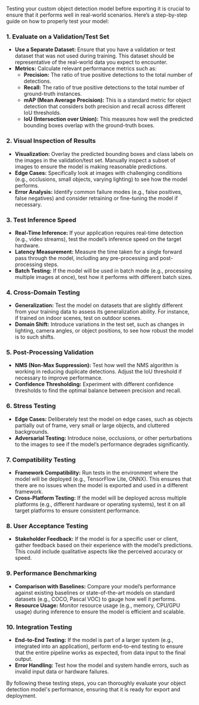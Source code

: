 Testing your custom object detection model before exporting it is crucial to ensure that it performs well in real-world scenarios. Here’s a step-by-step guide on how to properly test your model:

### 1. **Evaluate on a Validation/Test Set**
   - **Use a Separate Dataset:** Ensure that you have a validation or test dataset that was not used during training. This dataset should be representative of the real-world data you expect to encounter.
   - **Metrics:** Calculate relevant performance metrics such as:
     - **Precision:** The ratio of true positive detections to the total number of detections.
     - **Recall:** The ratio of true positive detections to the total number of ground-truth instances.
     - **mAP (Mean Average Precision):** This is a standard metric for object detection that considers both precision and recall across different IoU thresholds.
     - **IoU (Intersection over Union):** This measures how well the predicted bounding boxes overlap with the ground-truth boxes.

### 2. **Visual Inspection of Results**
   - **Visualization:** Overlay the predicted bounding boxes and class labels on the images in the validation/test set. Manually inspect a subset of images to ensure the model is making reasonable predictions.
   - **Edge Cases:** Specifically look at images with challenging conditions (e.g., occlusions, small objects, varying lighting) to see how the model performs.
   - **Error Analysis:** Identify common failure modes (e.g., false positives, false negatives) and consider retraining or fine-tuning the model if necessary.

### 3. **Test Inference Speed**
   - **Real-Time Inference:** If your application requires real-time detection (e.g., video streams), test the model’s inference speed on the target hardware.
   - **Latency Measurement:** Measure the time taken for a single forward pass through the model, including any pre-processing and post-processing steps.
   - **Batch Testing:** If the model will be used in batch mode (e.g., processing multiple images at once), test how it performs with different batch sizes.

### 4. **Cross-Domain Testing**
   - **Generalization:** Test the model on datasets that are slightly different from your training data to assess its generalization ability. For instance, if trained on indoor scenes, test on outdoor scenes.
   - **Domain Shift:** Introduce variations in the test set, such as changes in lighting, camera angles, or object positions, to see how robust the model is to such shifts.

### 5. **Post-Processing Validation**
   - **NMS (Non-Max Suppression):** Test how well the NMS algorithm is working in reducing duplicate detections. Adjust the IoU threshold if necessary to improve performance.
   - **Confidence Thresholding:** Experiment with different confidence thresholds to find the optimal balance between precision and recall.

### 6. **Stress Testing**
   - **Edge Cases:** Deliberately test the model on edge cases, such as objects partially out of frame, very small or large objects, and cluttered backgrounds.
   - **Adversarial Testing:** Introduce noise, occlusions, or other perturbations to the images to see if the model’s performance degrades significantly.

### 7. **Compatibility Testing**
   - **Framework Compatibility:** Run tests in the environment where the model will be deployed (e.g., TensorFlow Lite, ONNX). This ensures that there are no issues when the model is exported and used in a different framework.
   - **Cross-Platform Testing:** If the model will be deployed across multiple platforms (e.g., different hardware or operating systems), test it on all target platforms to ensure consistent performance.

### 8. **User Acceptance Testing**
   - **Stakeholder Feedback:** If the model is for a specific user or client, gather feedback based on their experience with the model’s predictions. This could include qualitative aspects like the perceived accuracy or speed.

### 9. **Performance Benchmarking**
   - **Comparison with Baselines:** Compare your model’s performance against existing baselines or state-of-the-art models on standard datasets (e.g., COCO, Pascal VOC) to gauge how well it performs.
   - **Resource Usage:** Monitor resource usage (e.g., memory, CPU/GPU usage) during inference to ensure the model is efficient and scalable.

### 10. **Integration Testing**
   - **End-to-End Testing:** If the model is part of a larger system (e.g., integrated into an application), perform end-to-end testing to ensure that the entire pipeline works as expected, from data input to the final output.
   - **Error Handling:** Test how the model and system handle errors, such as invalid input data or hardware failures.

By following these testing steps, you can thoroughly evaluate your object detection model's performance, ensuring that it is ready for export and deployment.